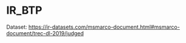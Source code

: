 # IR_BTP

Dataset: https://ir-datasets.com/msmarco-document.html#msmarco-document/trec-dl-2019/judged
